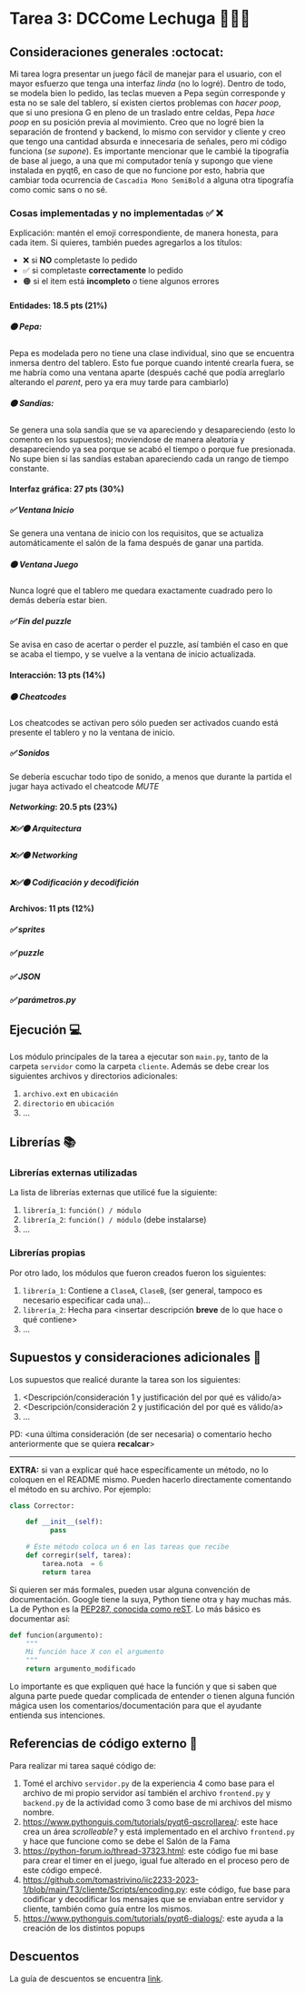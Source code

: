 # Tarea 3: DCCome Lechuga 🐢🍉🥬


## Consideraciones generales :octocat:

Mi tarea logra presentar un juego fácil de manejar para el usuario, con el mayor esfuerzo que tenga una interfaz _linda_ (no lo logré). Dentro de todo, se modela bien lo pedido, las teclas mueven a Pepa según corresponde y esta no se sale del tablero, sí existen ciertos problemas con _hacer poop_, que si uno presiona G en pleno de un traslado entre celdas, Pepa _hace poop_ en su posición previa al movimiento. Creo que no logré bien la separación de frontend y backend, lo mismo con servidor y cliente y creo que tengo una cantidad absurda e innecesaria de señales, pero mi código funciona (_se supone_). Es importante mencionar que le cambié la tipografía de base al juego, a una que mi computador tenía y supongo que viene instalada en pyqt6, en caso de que no funcione por esto, habria que cambiar toda ocurrencia de ```Cascadia Mono SemiBold``` a alguna otra tipografía como comic sans o no sé. 


### Cosas implementadas y no implementadas :white_check_mark: :x:

Explicación: mantén el emoji correspondiente, de manera honesta, para cada item. Si quieres, también puedes agregarlos a los títulos:
- ❌ si **NO** completaste lo pedido
- ✅ si completaste **correctamente** lo pedido
- 🟠 si el item está **incompleto** o tiene algunos errores



#### Entidades: 18.5 pts (21%)
##### 🟠 Pepa:
Pepa es modelada pero no tiene una clase individual, sino que se encuentra inmersa dentro del tablero. Esto fue porque cuando intenté crearla fuera, se me habría como una ventana aparte (después caché que podía arreglarlo alterando el _parent_, pero ya era muy tarde para cambiarlo)
##### 🟠 Sandías:
Se genera una sola sandía que se va apareciendo y desapareciendo (esto lo comento en los supuestos); moviendose de manera aleatoria y desapareciendo ya sea porque se acabó el tiempo o porque fue presionada. No supe bien si las sandías estaban apareciendo cada un rango de tiempo constante.

#### Interfaz gráfica: 27 pts (30%)
##### ✅ Ventana Inicio
Se genera una ventana de inicio con los requisitos, que se actualiza automáticamente el salón de la fama después de ganar una partida.
##### 🟠 Ventana Juego
Nunca logré que el tablero me quedara exactamente cuadrado pero lo demás debería estar bien.
##### ✅ Fin del *puzzle*
Se avisa en caso de acertar o perder el puzzle, así también el caso en que se acaba el tiempo, y se vuelve a la ventana de inicio actualizada.

#### Interacción: 13 pts (14%)
##### 🟠 *Cheatcodes*
Los cheatcodes se activan pero sólo pueden ser activados cuando está presente el tablero y no la ventana de inicio.

##### ✅ Sonidos
Se debería escuchar todo tipo de sonido, a menos que durante la partida el jugar haya activado el cheatcode _MUTE_

#### *Networking*: 20.5 pts (23%)
##### ❌✅🟠 Arquitectura
##### ❌✅🟠 *Networking*
##### ❌✅🟠 Codificación y decodifición

#### Archivos: 11 pts (12%)
##### ✅ *sprites*
##### ✅ *puzzle*
##### ✅ JSON
##### ✅ parámetros.py


## Ejecución :computer:
Los módulo principales de la tarea a ejecutar son  ```main.py```, tanto de la carpeta ```servidor``` como la carpeta ```cliente```. Además se debe crear los siguientes archivos y directorios adicionales:
1. ```archivo.ext``` en ```ubicación```
2. ```directorio``` en ```ubicación```
3. ...


## Librerías :books:
### Librerías externas utilizadas
La lista de librerías externas que utilicé fue la siguiente:

1. ```librería_1```: ```función() / módulo```
2. ```librería_2```: ```función() / módulo``` (debe instalarse)
3. ...

### Librerías propias
Por otro lado, los módulos que fueron creados fueron los siguientes:

1. ```librería_1```: Contiene a ```ClaseA```, ```ClaseB```, (ser general, tampoco es necesario especificar cada una)...
2. ```librería_2```: Hecha para <insertar descripción **breve** de lo que hace o qué contiene>
3. ...

## Supuestos y consideraciones adicionales :thinking:
Los supuestos que realicé durante la tarea son los siguientes:

1. <Descripción/consideración 1 y justificación del por qué es válido/a> 
2. <Descripción/consideración 2 y justificación del por qué es válido/a>
3. ...

PD: <una última consideración (de ser necesaria) o comentario hecho anteriormente que se quiera **recalcar**>


-------



**EXTRA:** si van a explicar qué hace específicamente un método, no lo coloquen en el README mismo. Pueden hacerlo directamente comentando el método en su archivo. Por ejemplo:

```python
class Corrector:

    def __init__(self):
          pass

    # Este método coloca un 6 en las tareas que recibe
    def corregir(self, tarea):
        tarea.nota  = 6
        return tarea
```

Si quieren ser más formales, pueden usar alguna convención de documentación. Google tiene la suya, Python tiene otra y hay muchas más. La de Python es la [PEP287, conocida como reST](https://www.python.org/dev/peps/pep-0287/). Lo más básico es documentar así:

```python
def funcion(argumento):
    """
    Mi función hace X con el argumento
    """
    return argumento_modificado
```
Lo importante es que expliquen qué hace la función y que si saben que alguna parte puede quedar complicada de entender o tienen alguna función mágica usen los comentarios/documentación para que el ayudante entienda sus intenciones.

## Referencias de código externo :book:

Para realizar mi tarea saqué código de:
1. Tomé el archivo ```servidor.py``` de la experiencia 4 como base para el archivo de mi propio servidor así también el archivo ```frontend.py``` y ```backend.py``` de la actividad como 3 como base de mi archivos del mismo nombre.
2. https://www.pythonguis.com/tutorials/pyqt6-qscrollarea/: este hace crea un área _scrolleable?_ y está implementado en el archivo ```frontend.py``` y hace que funcione como se debe el Salón de la Fama
3. https://python-forum.io/thread-37323.html: este código fue mi base para crear el timer en el juego, igual fue alterado en el proceso pero de este código empecé.
4. https://github.com/tomastrivino/iic2233-2023-1/blob/main/T3/cliente/Scripts/encoding.py: este código, fue base para codificar y decodificar los mensajes que se enviaban entre servidor y cliente, también como guía entre los mismos.
5. https://www.pythonguis.com/tutorials/pyqt6-dialogs/: este ayuda a la creación de los distintos popups

## Descuentos
La guía de descuentos se encuentra [link](https://github.com/IIC2233/Syllabus/blob/main/Tareas/Bases%20Generales%20de%20Tareas%20-%20IIC2233.pdf).
